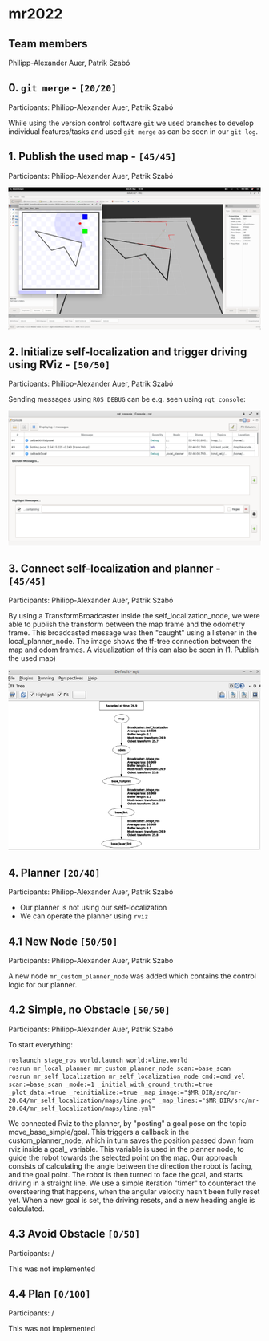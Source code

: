 # mr2022
## Team members

Philipp-Alexander Auer, Patrik Szabó

## 0. `git merge` - `[20/20]`

Participants: Philipp-Alexander Auer, Patrik Szabó

While using the version control software `git` we used branches to develop individual features/tasks and used `git merge` as can be seen in our `git log`.

## 1. Publish the used map - `[45/45]`

Participants: Philipp-Alexander Auer, Patrik Szabó

![map_rviz](images/map-rviz.png)

## 2. Initialize self-localization and trigger driving using RViz - `[50/50]`

Participants: Philipp-Alexander Auer, Patrik Szabó

Sending messages using `ROS_DEBUG` can be e.g. seen using `rqt_console`:

![debug_console](images/debug-console.png)

## 3. Connect self-localization and planner - `[45/45]`

Participants: Philipp-Alexander Auer, Patrik Szabó

By using a TransformBroadcaster inside the self_localization_node, we were able to publish the transform between the map frame and the odometry frame. This broadcasted message was then "caught" using a listener in the local_planner_node. The image shows the tf-tree connection between the map and odom frames. A visualization of this can also be seen in (1. Publish the used map)

![tf tree](images/tf-tree.png)

## 4. Planner `[20/40]`

Participants: Philipp-Alexander Auer, Patrik Szabó

 * Our planner is not using our self-localization
 * We can operate the planner using `rviz`

## 4.1 New Node `[50/50]`

Participants: Philipp-Alexander Auer, Patrik Szabó

A new node `mr_custom_planner_node` was added which contains the control logic for our planner.

## 4.2 Simple, no Obstacle `[50/50]`

Participants: Philipp-Alexander Auer, Patrik Szabó

To start everything:
```
roslaunch stage_ros world.launch world:=line.world
rosrun mr_local_planner mr_custom_planner_node scan:=base_scan
rosrun mr_self_localization mr_self_localization_node cmd:=cmd_vel scan:=base_scan _mode:=1 _initial_with_ground_truth:=true _plot_data:=true _reinitialize:=true _map_image:="$MR_DIR/src/mr-20.04/mr_self_localization/maps/line.png" _map_lines:="$MR_DIR/src/mr-20.04/mr_self_localization/maps/line.yml"
```

We connected Rviz to the planner, by "posting" a goal pose on the topic move_base_simple/goal. This triggers a callback in the custom_planner_node, which in turn saves the position passed down from rviz inside a goal_ variable. This variable is used in the planner node, to guide the robot towards the selected point on the map. Our approach consists of calculating the angle between the direction the robot is facing, and the goal point. The robot is then turned to face the goal, and starts driving in a straight line. We use a simple iteration "timer" to counteract the oversteering that happens, when the angular velocity hasn't been fully reset yet. When a new goal is set, the driving resets, and a new heading angle is calculated.

## 4.3 Avoid Obstacle `[0/50]`

Participants: /

This was not implemented

## 4.4 Plan `[0/100]`

Participants: /

This was not implemented
